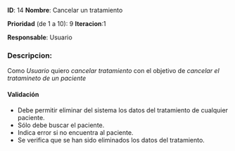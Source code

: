 **ID**: 14 
**Nombre**: Cancelar un tratamiento

**Prioridad** (de 1 a 10): 9 
**Iteracion**:1

**Responsable**: Usuario

### Descripcion:

Como *Usuario* quiero *cancelar tratamiento* con el objetivo de *cancelar el tratamineto de un paciente*

#### Validación 

* Debe permitir eliminar del sistema los datos del tratamiento de cualquier paciente.
* Sólo debe buscar el paciente.
* Indica error si no encuentra al paciente.
* Se verifica que se han sido eliminados los datos del tratamiento.